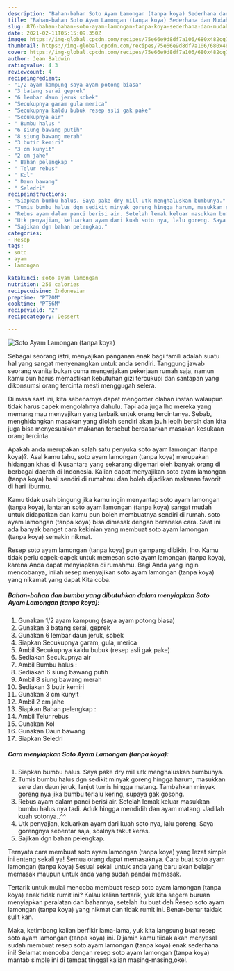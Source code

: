 ```yaml
---
description: "Bahan-bahan Soto Ayam Lamongan (tanpa koya) Sederhana dan Mudah Dibuat"
title: "Bahan-bahan Soto Ayam Lamongan (tanpa koya) Sederhana dan Mudah Dibuat"
slug: 876-bahan-bahan-soto-ayam-lamongan-tanpa-koya-sederhana-dan-mudah-dibuat
date: 2021-02-11T05:15:09.350Z
image: https://img-global.cpcdn.com/recipes/75e66e9d8df7a106/680x482cq70/soto-ayam-lamongan-tanpa-koya-foto-resep-utama.jpg
thumbnail: https://img-global.cpcdn.com/recipes/75e66e9d8df7a106/680x482cq70/soto-ayam-lamongan-tanpa-koya-foto-resep-utama.jpg
cover: https://img-global.cpcdn.com/recipes/75e66e9d8df7a106/680x482cq70/soto-ayam-lamongan-tanpa-koya-foto-resep-utama.jpg
author: Jean Baldwin
ratingvalue: 4.3
reviewcount: 4
recipeingredient:
- "1/2 ayam kampung saya ayam potong biasa"
- "3 batang serai geprek"
- "6 lembar daun jeruk sobek"
- "Secukupnya garam gula merica"
- "Secukupnya kaldu bubuk resep asli gak pake"
- "Secukupnya air"
- " Bumbu halus "
- "6 siung bawang putih"
- "8 siung bawang merah"
- "3 butir kemiri"
- "3 cm kunyit"
- "2 cm jahe"
- " Bahan pelengkap "
- " Telur rebus"
- " Kol"
- " Daun bawang"
- " Seledri"
recipeinstructions:
- "Siapkan bumbu halus. Saya pake dry mill utk menghaluskan bumbunya."
- "Tumis bumbu halus dgn sedikit minyak goreng hingga harum, masukkan sere dan daun jeruk, lanjut tumis hingga matang. Tambahkan minyak goreng nya jika bumbu terlalu kering, supaya gak gosong."
- "Rebus ayam dalam panci berisi air. Setelah lemak keluar masukkan bumbu halus nya tadi. Aduk hingga mendidih dan ayam matang. Jadilah kuah sotonya..^^"
- "Utk penyajian, keluarkan ayam dari kuah soto nya, lalu goreng. Saya gorengnya sebentar saja, soalnya takut keras."
- "Sajikan dgn bahan pelengkap."
categories:
- Resep
tags:
- soto
- ayam
- lamongan

katakunci: soto ayam lamongan 
nutrition: 256 calories
recipecuisine: Indonesian
preptime: "PT20M"
cooktime: "PT56M"
recipeyield: "2"
recipecategory: Dessert

---
```



![Soto Ayam Lamongan (tanpa koya)](https://img-global.cpcdn.com/recipes/75e66e9d8df7a106/680x482cq70/soto-ayam-lamongan-tanpa-koya-foto-resep-utama.jpg)

Sebagai seorang istri, menyajikan panganan enak bagi famili adalah suatu hal yang sangat menyenangkan untuk anda sendiri. Tanggung jawab seorang  wanita bukan cuma mengerjakan pekerjaan rumah saja, namun kamu pun harus memastikan kebutuhan gizi tercukupi dan santapan yang dikonsumsi orang tercinta mesti menggugah selera.

Di masa  saat ini, kita sebenarnya dapat mengorder olahan instan walaupun tidak harus capek mengolahnya dahulu. Tapi ada juga lho mereka yang memang mau menyajikan yang terbaik untuk orang tercintanya. Sebab, menghidangkan masakan yang diolah sendiri akan jauh lebih bersih dan kita juga bisa menyesuaikan makanan tersebut berdasarkan masakan kesukaan orang tercinta. 



Apakah anda merupakan salah satu penyuka soto ayam lamongan (tanpa koya)?. Asal kamu tahu, soto ayam lamongan (tanpa koya) merupakan hidangan khas di Nusantara yang sekarang digemari oleh banyak orang di berbagai daerah di Indonesia. Kalian dapat menyajikan soto ayam lamongan (tanpa koya) hasil sendiri di rumahmu dan boleh dijadikan makanan favorit di hari liburmu.

Kamu tidak usah bingung jika kamu ingin menyantap soto ayam lamongan (tanpa koya), lantaran soto ayam lamongan (tanpa koya) sangat mudah untuk didapatkan dan kamu pun boleh membuatnya sendiri di rumah. soto ayam lamongan (tanpa koya) bisa dimasak dengan beraneka cara. Saat ini ada banyak banget cara kekinian yang membuat soto ayam lamongan (tanpa koya) semakin nikmat.

Resep soto ayam lamongan (tanpa koya) pun gampang dibikin, lho. Kamu tidak perlu capek-capek untuk memesan soto ayam lamongan (tanpa koya), karena Anda dapat menyiapkan di rumahmu. Bagi Anda yang ingin mencobanya, inilah resep menyajikan soto ayam lamongan (tanpa koya) yang nikamat yang dapat Kita coba.

<!--inarticleads1-->

##### Bahan-bahan dan bumbu yang dibutuhkan dalam menyiapkan Soto Ayam Lamongan (tanpa koya):

1. Gunakan 1/2 ayam kampung (saya ayam potong biasa)
1. Gunakan 3 batang serai, geprek
1. Gunakan 6 lembar daun jeruk, sobek
1. Siapkan Secukupnya garam, gula, merica
1. Ambil Secukupnya kaldu bubuk (resep asli gak pake)
1. Sediakan Secukupnya air
1. Ambil  Bumbu halus :
1. Sediakan 6 siung bawang putih
1. Ambil 8 siung bawang merah
1. Sediakan 3 butir kemiri
1. Gunakan 3 cm kunyit
1. Ambil 2 cm jahe
1. Siapkan  Bahan pelengkap :
1. Ambil  Telur rebus
1. Gunakan  Kol
1. Gunakan  Daun bawang
1. Siapkan  Seledri




<!--inarticleads2-->

##### Cara menyiapkan Soto Ayam Lamongan (tanpa koya):

1. Siapkan bumbu halus. Saya pake dry mill utk menghaluskan bumbunya.
1. Tumis bumbu halus dgn sedikit minyak goreng hingga harum, masukkan sere dan daun jeruk, lanjut tumis hingga matang. Tambahkan minyak goreng nya jika bumbu terlalu kering, supaya gak gosong.
1. Rebus ayam dalam panci berisi air. Setelah lemak keluar masukkan bumbu halus nya tadi. Aduk hingga mendidih dan ayam matang. Jadilah kuah sotonya..^^
1. Utk penyajian, keluarkan ayam dari kuah soto nya, lalu goreng. Saya gorengnya sebentar saja, soalnya takut keras.
1. Sajikan dgn bahan pelengkap.




Ternyata cara membuat soto ayam lamongan (tanpa koya) yang lezat simple ini enteng sekali ya! Semua orang dapat memasaknya. Cara buat soto ayam lamongan (tanpa koya) Sesuai sekali untuk anda yang baru akan belajar memasak maupun untuk anda yang sudah pandai memasak.

Tertarik untuk mulai mencoba membuat resep soto ayam lamongan (tanpa koya) enak tidak rumit ini? Kalau kalian tertarik, yuk kita segera buruan menyiapkan peralatan dan bahannya, setelah itu buat deh Resep soto ayam lamongan (tanpa koya) yang nikmat dan tidak rumit ini. Benar-benar taidak sulit kan. 

Maka, ketimbang kalian berfikir lama-lama, yuk kita langsung buat resep soto ayam lamongan (tanpa koya) ini. Dijamin kamu tiidak akan menyesal sudah membuat resep soto ayam lamongan (tanpa koya) enak sederhana ini! Selamat mencoba dengan resep soto ayam lamongan (tanpa koya) mantab simple ini di tempat tinggal kalian masing-masing,oke!.

